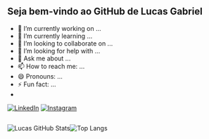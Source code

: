 ## Seja bem-vindo ao GitHub de Lucas Gabriel


- 🔭 I’m currently working on ...
- 🌱 I’m currently learning ...
- 👯 I’m looking to collaborate on ...
- 🤔 I’m looking for help with ...
- 💬 Ask me about ...
- 📫 How to reach me: ...
- 😄 Pronouns: ...
- ⚡ Fun fact: ...
- 
[![LinkedIn](https://img.shields.io/badge/LinkedIn-0077B5?style=for-the-badge&logo=linkedin&logoColor=white)](https://www.linkedin.com/in/seu-usuario)
[![Instagram](https://img.shields.io/badge/Instagram-E4405F?style=for-the-badge&logo=instagram&logoColor=white)](https://instagram.com/seu-usuario)
##
![Lucas GitHub Stats](https://github-readme-stats.vercel.app/api?username=lucasgdsilva&show_icons=true&theme=chartreuse-dark)![Top Langs](https://github-readme-stats.vercel.app/api/top-langs/?username=lucasgdsilva&layout=compact&theme=chartreuse-dark)
